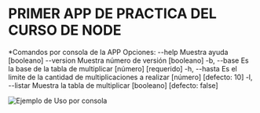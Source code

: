 # PRIMER APP DE PRACTICA DEL CURSO DE NODE 

*Comandos por consola de la APP
    Opciones:
        --help     Muestra ayuda                                        [booleano]
        --version  Muestra número de versión                            [booleano]
    -b, --base     Es la base de la tabla de multiplicar      [número] [requerido]
    -h, --hasta    Es el limite de la cantidad de multiplicaciones a realizar
                                                            [número] [defecto: 10]
    -l, --listar   Muestra la tabla de multiplicar     [booleano] [defecto: false] 

![Ejemplo de Uso por consola](TablaDeMultiplicar.jpg)